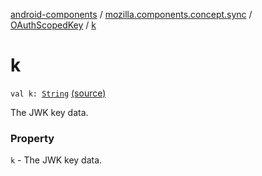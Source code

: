 [android-components](../../index.md) / [mozilla.components.concept.sync](../index.md) / [OAuthScopedKey](index.md) / [k](./k.md)

# k

`val k: `[`String`](https://kotlinlang.org/api/latest/jvm/stdlib/kotlin/-string/index.html) [(source)](https://github.com/mozilla-mobile/android-components/blob/master/components/concept/sync/src/main/java/mozilla/components/concept/sync/OAuthAccount.kt#L345)

The JWK key data.

### Property

`k` - The JWK key data.
